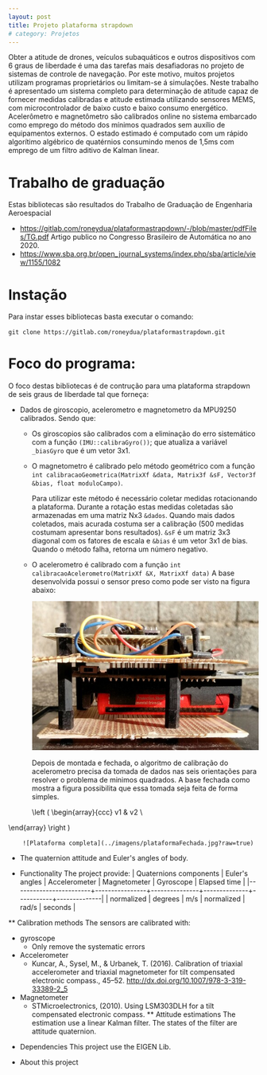 ```yaml
---
layout: post
title: Projeto plataforma strapdown
# category: Projetos
---
```


Obter a atitude de drones, veículos subaquáticos e outros dispositivos com 6 graus de liberdade é uma das tarefas mais desafiadoras no projeto de sistemas de controle de navegação. Por este motivo, muitos projetos utilizam programas proprietários ou limitam-se á simulações. Neste trabalho é apresentado um sistema completo para determinação de atitude capaz de fornecer medidas calibradas e atitude estimada utilizando sensores MEMS, com microcontrolador de baixo custo e baixo consumo energético. Acelerômetro e magnetômetro são calibrados online no sistema embarcado como emprego do método dos mínimos quadrados sem auxílio de equipamentos externos. O estado estimado é computado com um rápido algorítimo algébrico de quatérnios consumindo menos de 1,5ms com emprego de um filtro aditivo de Kalman linear.


# Trabalho de graduação
Estas bibliotecas são resultados do Trabalho de Graduação de Engenharia Aeroespacial
  - <https://gitlab.com/roneydua/plataformastrapdown/-/blob/master/pdfFiles/TG.pdf>
  Artigo publico no Congresso Brasileiro de Automática no ano 2020.
  - <https://www.sba.org.br/open_journal_systems/index.php/sba/article/view/1155/1082>

# Instação
Para instar esses bibliotecas basta executar o comando:

    git clone https://gitlab.com/roneydua/plataformastrapdown.git

# Foco do programa:
O foco destas bibliotecas é de contrução para uma plataforma strapdown de seis graus de liberdade tal que forneça:
- Dados de giroscopio, acelerometro e magnetometro da MPU9250 calibrados. Sendo que:
  - Os giroscopios são calibrados com a eliminação do erro sistemático com a função  `(IMU::calibraGyro())`; que atualiza a variável `_biasGyro` que é um vetor 3x1.
  - O magnetometro é calibrado pelo método geométrico com a função `int calibracaoGeometrica(MatrixXf &data, Matrix3f &sF, Vector3f &bias, float moduloCampo)`.

    Para utilizar este método é necessário coletar medidas rotacionando a plataforma. Durante a rotação estas medidas coletadas são armazenadas em uma matriz Nx3 `&dados`. Quando mais dados coletados, mais acurada costuma ser a calibração (500 medidas costumam apresentar bons resultados). `&sF` é um matriz 3x3 diagonal com os fatores de escala e `&bias` é um vetor 3x1 de bias. Quando o método falha, retorna um número negativo.
  - O acelerometro é calibrado com a função `int calibracaoAcelerometro(MatrixXf &X, MatrixXf data)`
    A base desenvolvida possui o sensor preso como pode ser visto na figura abaixo:

      ![parte interna da Plataforma](../imagens/20200311_162249.jpg?raw=true)

    Depois de montada e fechada, o algoritmo de calibração do acelerometro precisa da tomada de dados nas seis orientações para resolver o problema de minimos quadrados. A base fechada como mostra a figura possibilita que essa tomada seja feita de forma simples.

    \\left (
\begin{array}{ccc}
v1 & v2 \

\end{array}
\right )


        ![Plataforma completa](../imagens/plataformaFechada.jpg?raw=true)


- The quaternion attitude and Euler's angles of body.

* Functionality
The project provide:
| Quaternions components | Euler's angles | Accelerometer | Magnetometer | Gyroscope | Elapsed time |
|------------------------+----------------+---------------+--------------+-----------+--------------|
| normalized             | degrees        | m/s           | normalized   | rad/s     | seconds      |

** Calibration methods
The sensors are calibrated with:
- gyroscope
  - Only remove the systematic errors
- Accelerometer
  - Kuncar, A., Sysel, M., & Urbanek, T. (2016). Calibration of triaxial
    accelerometer and triaxial magnetometer for tilt compensated
    electronic compass., 45–52. http://dx.doi.org/10.1007/978-3-319-33389-2_5
- Magnetometer
  - STMicroelectronics, (2010). Using LSM303DLH for a tilt
    compensated electronic compass.
** Attitude estimations
The estimation use a linear Kalman filter. The states of the filter are attitude quaternion.


* Dependencies
This project use the EIGEN Lib.


* About this project
